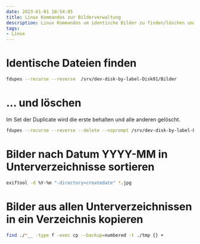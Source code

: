 ```yaml
---
date: 2023-01-01 10:54:05
title: Linux Kommandos zur Bilderverwaltung
description: Linux Kommandos um identische Bilder zu finden/löschen und Bilder nach Datum in Unterverzeichnisse einsortieren
tags: 
- Linux
---
```


# Identische Dateien finden
~~~bash
fdupes --recurse --reverse  /srv/dev-disk-by-label-Disk01/Bilder
~~~

# ... und löschen
Im Set der Duplicate wird die erste behalten und alle anderen gelöscht. 
~~~bash
fdupes --recurse --reverse --delete --noprompt /srv/dev-disk-by-label-Disk01/Bilder
~~~

# Bilder nach Datum YYYY-MM in Unterverzeichnisse sortieren
~~~bash
exiftool -d %Y-%m "-directory<createdate" *.jpg
~~~

# Bilder aus allen Unterverzeichnissen in ein Verzeichnis kopieren

~~~bash
find ./*__ -type f -exec cp --backup=numbered -t ./tmp {} +
~~~
